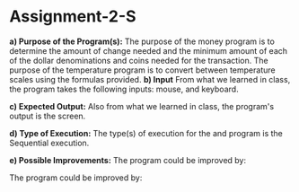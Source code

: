 # Assignment-2-S
**a) Purpose of the Program(s):** The purpose of the money program is to determine the amount of change needed and the minimum amount of each of the dollar denominations and coins needed for the transaction. The purpose of the temperature program is to convert between temperature scales using the formulas provided.
**b) Input** From what we learned in class, the program takes the following inputs: mouse, and keyboard.

**c) Expected Output:** Also from what we learned in class, the program's output is the screen.

**d) Type of Execution:** The type(s) of execution for the  and  program is the Sequential execution.

**e) Possible Improvements:** The  program could be improved by: 

The  program could be improved by: 
